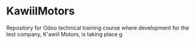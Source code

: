# KawiilMotors
Repository for Odoo technical training  course where development for the test company, K'awiil Motors, is taking place
g